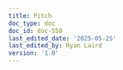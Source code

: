 ```yaml
---
title: Pitch
doc_type: doc
doc_id: doc-558
last_edited_date: '2025-05-25'
last_edited_by: Ryan Laird
version: '1.0'
---
```


<!-- Unsupported block type: child_page -->

<!-- Unsupported block type: child_page -->
